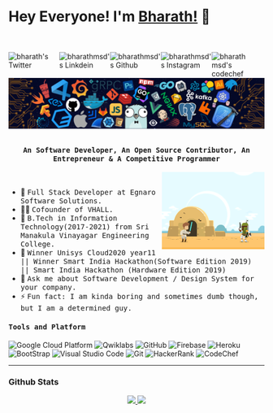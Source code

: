# Hey Everyone! I'm [Bharath!](https://github.com/bharathmsd7) :wave:
<br><br>
<a href="https://twitter.com/bharathmsd">
  <img align="left" alt="bharath's Twitter" width="100px" src="https://img.shields.io/badge/Twitter-1DA1F2?style=for-the-badge&logo=Twitter&logoColor=white" />
</a>
<a href="https://www.linkedin.com/in/bharathmurugan/">
  <img align="left" alt="bharathmsd's Linkdein" width="100px" src="https://img.shields.io/badge/Linkedin-0A66C2?style=for-the-badge&logo=Linkedin&logoColor=white" />
</a>
<a href="https://github.com/bharathmsd7">
  <img align="left" alt="bharathmsd's Github" width="100px" src="https://img.shields.io/badge/Github-181717?style=for-the-badge&logo=Github&logoColor=white" />
</a>
<a href="https://www.instagram.com/bharathmsd.py/">
  <img align="left" alt="bharathmsd's Instagram" width="100px" src="https://img.shields.io/badge/Instagram-E4405F?style=for-the-badge&logo=instagram&logoColor=white" />
</a>
<a href="mailto:bharathmsd7@outlook.com">
  <img align="left" alt="bharathmsd's codechef" width="70px" src="https://img.shields.io/badge/Gmail-EA4335?style=for-the-badge&logo=Gmail&logoColor=white" />
</a>

<br><br>
![](https://github.com/bharathmsd7/bharathmsd7/blob/main/header_.png)

## <p align="center"><h4 align="center"><samp> An Software Developer, An Open Source Contributor, An Entrepreneur & A Competitive Programmer </samp></h4></p>

<div>
<img align="right" src="https://github.com/bharathmsd7/bharathmsd7/blob/main/terminal.gif" width="40%"/>
  <br>

- 💼 <samp>Full Stack Developer at Egnaro Software Solutions.
- 👨‍💻 <samp>Cofounder of VHALL.
- 👷 <samp>B.Tech in Information Technology(2017-2021) from Sri Manakula Vinayagar Engineering College. 
- 🥇 <samp>Winner Unisys Cloud2020 year11 || Winner Smart India Hackathon(Software Edition 2019) || Smart India Hackathon (Hardware Edition 2019) 
- 💬 <samp>Ask me about Software Development / Design System for your company.
- ⚡ <samp>Fun fact: I am kinda boring and sometimes dumb though, but I am a determined guy.
</div>

<h4><b><samp>Tools and Platform</samp></b></h4>


![Google Cloud Platform](https://img.shields.io/badge/Google_Cloud-4285F4?style=flat-square&logo=google-cloud&logoColor=white)
![Qwiklabs](https://img.shields.io/badge/Qwiklabs-F5CD0E?style=flat-square&logo=Qwiklabs&logoColor=800000)
![GitHub](https://img.shields.io/badge/GitHub-181717?style=flat-square&logo=github)
![Firebase](https://img.shields.io/badge/Firebase-ffcb2c?style=flat-square&logo=Firebase&logoColor=DD1100)
![Heroku](https://img.shields.io/badge/Heroku-430098?style=flat-square&logo=Heroku&logoColor=white)
![BootStrap](https://img.shields.io/badge/Bootstrap-7952B3?style=flat-square&logo=bootstrap&logoColor=white)
![Visual Studio Code](https://img.shields.io/badge/Visual_Studio_Code-007ACC?style=flat-square&logo=Visual-Studio-Code&logoColor=white)
![Git](https://img.shields.io/badge/Git-F05032?style=flat-square&logo=Git&logoColor=white)
![HackerRank](https://img.shields.io/badge/HackerRank-107C10?style=flat-square&logo=HackerRank&logoColor=black)
![CodeChef](https://img.shields.io/badge/CodeChef-5B4638?style=flat-square&logo=CodeChef&logoColor=white)


---
### Github Stats
<!--
[![GitHub stats](https://github-readme-stats.vercel.app/api?username=bharathmsd7&count_private=true&show_icons=true&theme=algolia&&include_all_commits=true)](https://github.com/bharathmsd7/github-readme-stats-1)    [![Top Langs](https://github-readme-stats.vercel.app/api/top-langs/?username=bharathmsd7&hide=html,css,javascript)](https://github.com/bharathmsd7/github-readme-stats-1)-->
<p align="center">
  <a href="https://github.com/bharathmsd7">
    <img height="180em" src="https://github-readme-stats.vercel.app/api?username=bharathmsd7&count_private=true&show_icons=true&theme=algolia&&include_all_commits=true"/>
    <img height="180em" src="https://github-readme-stats-eight-theta.vercel.app/api/top-langs/?username=bharathmsd7&hide=html,css,javascript&layout=compact&langs_count=8&theme=algolia"/>
  </a>
</p>
